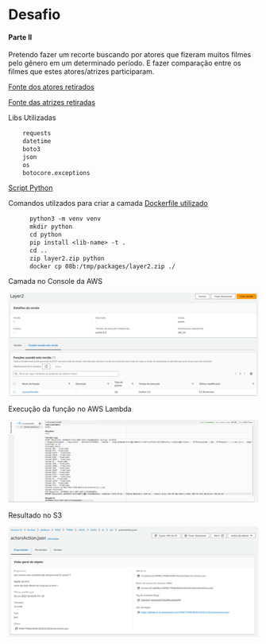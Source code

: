 # Desafio 
#### Parte II

Pretendo fazer um recorte buscando por atores que fizeram muitos filmes pelo gênero em um determinado período. E fazer comparação entre os filmes que estes atores/atrizes participaram.

[Fonte dos atores retirados](https://cinepop.com.br/os-10-maiores-astros-de-acao-105537/)

[Fonte das atrizes retiradas](https://cinepop.com.br/as-10-maiores-atrizes-de-acao-106112/)

Libs Utilizadas

        requests
        datetime
        boto3
        json
        os
        botocore.exceptions

[Script Python](https://github.com/MatheusSanteago/Sprints-CompassUOL/blob/main/Sprint8/Desafio-ParteII/main.py)

Comandos utilzados para criar a camada
[Dockerfile utilizado](https://github.com/MatheusSanteago/Sprints-CompassUOL/blob/main/Sprint8/Desafio-ParteII/Dockerfile)

          python3 -m venv venv
          mkdir python
          cd python
          pip install <lib-name> -t .
          cd .. 
          zip layer2.zip python
          docker cp 08b:/tmp/packages/layer2.zip ./
Camada no Console da AWS

![Camada](camada.png)

Execução da função no AWS Lambda

![Lambda](lambda.png)

Resultado no S3 

![Bucket S3](s3.png)